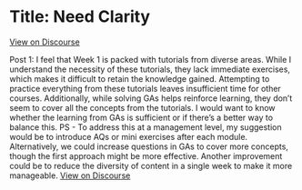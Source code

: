 # Title: Need Clarity
[View on Discourse](https://discourse.onlinedegree.iitm.ac.in/t/need-clarity/164205)

Post 1: I feel that Week 1 is packed with tutorials from diverse areas. While I understand the necessity of these tutorials, they lack immediate exercises, which makes it difficult to retain the knowledge gained. Attempting to practice everything from these tutorials leaves insufficient time for other courses. Additionally, while solving GAs helps reinforce learning, they don’t seem to cover all the concepts from the tutorials. I would want to know whether the learning from GAs is sufficient or if there’s a better way to balance this. PS - To address this at a management level, my suggestion would be to introduce AQs  or  mini exercises after each module. Alternatively, we could increase questions in GAs to cover more concepts, though the first approach might be more effective. Another improvement could be to reduce the diversity of content in a single week to make it more manageable.
[View on Discourse](https://discourse.onlinedegree.iitm.ac.in/t/need-clarity/164205/1)


